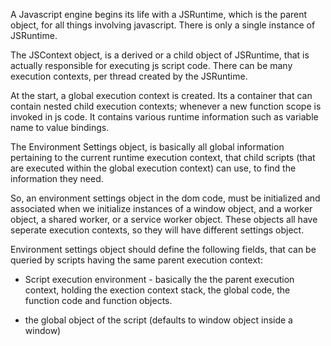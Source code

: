 A Javascript engine begins its life with a JSRuntime, which is the parent object, for all things involving javascript. There is only a single instance of JSRuntime.

The JSContext object, is a derived or a child object of JSRuntime, that is actually responsible for executing js script code.
There can be many execution contexts, per thread created by the JSRuntime.

At the start, a global execution context is created. Its a container that can contain nested child execution contexts; whenever a new function scope is invoked in js code. It contains various runtime information such as variable name to value bindings.

The Environment Settings object, is basically all global information pertaining to the current runtime execution context, that child scripts (that are executed within the global execution context) can use, to find the information they need.

So, an environment settings object in the dom code, must be initialized and associated when we initialize instances of a window object, and a worker object, a shared worker, or a service worker object. These objects all have seperate execution contexts, so they will have different settings object.

Environment settings object should define the following fields, that can be queried by scripts having the same parent execution context:
* Script execution environment - basically the the parent execution context, holding the exection context stack, the global code, the function code and function objects.

* the global object of the script (defaults to window object inside a window)

